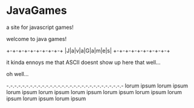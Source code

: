 # JavaGames
a site for javascript games!


 
 welcome to java games!
 
 
 +-+-+-+-+-+-+-+-+-+
 |J|a|v|a|G|a|m|e|s|
 +-+-+-+-+-+-+-+-+-+
  
 it kinda ennoys me that ASCII doesnt show up here that well...
 
 
 oh well...

-.-.-.-.-.-.-.-.-.-.-.-.-.-.-.-.-.-.-.-.-.-.-.-.-.-.-.-.-.-
 lorum ipsum lorum ipsum lorum ipsum lorum ipsum lorum ipsum
 lorum ipsum lorum ipsum lorum ipsum lorum ipsum lorum ipsum

